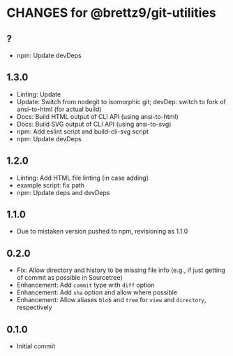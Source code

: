 # CHANGES for @brettz9/git-utilities

## ?

- npm: Update devDeps

## 1.3.0

- Linting: Update
- Update: Switch from nodegit to isomorphic git;
    devDep: switch to fork of ansi-to-html (for actual build)
- Docs: Build HTML output of CLI API (using ansi-to-html)
- Docs: Build SVG output of CLI API (using ansi-to-svg)
- npm: Add eslint script and build-cli-svg script
- npm: Update devDeps

## 1.2.0

- Linting: Add HTML file linting (in case adding)
- example script: fix path
- npm: Update deps and devDeps

## 1.1.0

- Due to mistaken version pushed to npm, revisioning as 1.1.0

## 0.2.0

- Fix: Allow directory and history to be missing file info
  (e.g., if just getting of commit as possible in Sourcetree)
- Enhancement: Add `commit` type with `diff` option
- Enhancement: Add `sha` option and allow where possible
- Enhancement: Allow aliases `blob` and `tree` for `view` and
  `directory`, respectively

## 0.1.0

- Initial commit
